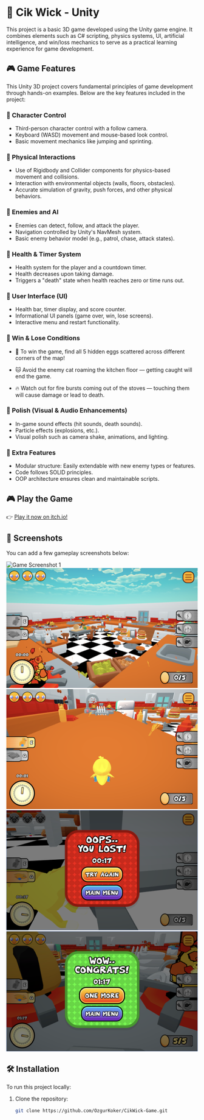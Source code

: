 # 🐣 Cik Wick - Unity

This project is a basic 3D game developed using the Unity game engine. It combines elements such as C# scripting, physics systems, UI, artificial intelligence, and win/loss mechanics to serve as a practical learning experience for game development.

## 🎮 Game Features

This Unity 3D project covers fundamental principles of game development through hands-on examples. Below are the key features included in the project:

### 🔹 Character Control

* Third-person character control with a follow camera.
* Keyboard (WASD) movement and mouse-based look control.
* Basic movement mechanics like jumping and sprinting.

### 🔹 Physical Interactions

* Use of Rigidbody and Collider components for physics-based movement and collisions.
* Interaction with environmental objects (walls, floors, obstacles).
* Accurate simulation of gravity, push forces, and other physical behaviors.

### 🔹 Enemies and AI

* Enemies can detect, follow, and attack the player.
* Navigation controlled by Unity's NavMesh system.
* Basic enemy behavior model (e.g., patrol, chase, attack states).

### 🔹 Health & Timer System

* Health system for the player and a countdown timer.
* Health decreases upon taking damage.
* Triggers a "death" state when health reaches zero or time runs out.

### 🔹 User Interface (UI)

* Health bar, timer display, and score counter.
* Informational UI panels (game over, win, lose screens).
* Interactive menu and restart functionality.

### 🔹 Win & Lose Conditions

* 🥚 To win the game, find all 5 hidden eggs scattered across different corners of the map!

* 🐱 Avoid the enemy cat roaming the kitchen floor — getting caught will end the game.

* 🔥 Watch out for fire bursts coming out of the stoves — touching them will cause damage or lead to death.

### 🔹 Polish (Visual & Audio Enhancements)

* In-game sound effects (hit sounds, death sounds).
* Particle effects (explosions, etc.).
* Visual polish such as camera shake, animations, and lighting.

### 🔹 Extra Features

* Modular structure: Easily extendable with new enemy types or features.
* Code follows SOLID principles.
* OOP architecture ensures clean and maintainable scripts.

## 🎮 Play the Game

👉 [Play it now on itch.io!](https://ozgurkoker.itch.io/cik-wick)

## 📸 Screenshots

You can add a few gameplay screenshots below:

![Game Screenshot 1](CikWick/images/1.png)
![Game Screenshot 1](CikWick/images/2.png)
![Game Screenshot 1](CikWick/images/3.png)
![Game Screenshot 1](CikWick/images/4.png)
![Game Screenshot 1](CikWick/images/5.png)

## 🛠️ Installation

To run this project locally:

1. Clone the repository:

   ```bash
   git clone https://github.com/OzgurKoker/CikWick-Game.git
   ```
